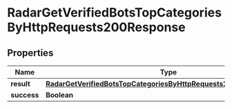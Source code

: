 

# RadarGetVerifiedBotsTopCategoriesByHttpRequests200Response


## Properties

| Name | Type | Description | Notes |
|------------ | ------------- | ------------- | -------------|
|**result** | [**RadarGetVerifiedBotsTopCategoriesByHttpRequests200ResponseResult**](RadarGetVerifiedBotsTopCategoriesByHttpRequests200ResponseResult.md) |  |  |
|**success** | **Boolean** |  |  |



